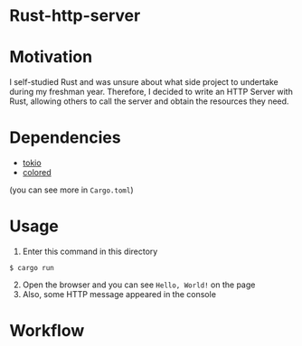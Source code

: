 # Rust-http-server

# Motivation
I self-studied Rust and was unsure about what side project to undertake during my freshman year.
Therefore, I decided to write an HTTP Server with Rust, allowing others to call the server and obtain the resources they need.

# Dependencies
* [tokio](https://crates.io/crates/tokio)
* [colored](https://crates.io/crates/colored)

(you can see more in `Cargo.toml`)

# Usage
1. Enter this command in this directory
```shell
$ cargo run
```
2. Open the browser and you can see `Hello, World!` on the page
3. Also, some HTTP message appeared in the console


# Workflow

